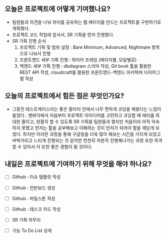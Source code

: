 ## 오늘은 프로젝트에 어떻게 기여했나요?
* 팀원들과 의견을 나눠 취미를 공유하는 웹 페이지를 만드는 프로젝트를 구현하기로 계획했다.
* 프로젝트 코드 작업에 앞서서, SR 기획을 먼저 진행했다.
* SR 기획 진행 순서
  1. 프로젝트 기획 및 범위 설정 : Bare Minimum, Advanced, Nightmare 항목으로 나눠서 진행
  2. 프론트엔드 세부 기획 진행 : 와이어 프레임 (페이지별, 모달별로)
  3. 백엔드 세부 기획 진행 : dbdiagram 스키마 작성, Git book 툴을 활용한 REST API 작성, cloudcraft를 활용한 프론트엔드-백엔드 아키텍쳐 다이어그램 작성

## 오늘의 프로젝트에서 힘든 점은 무엇인가요?
* 그동안 테스트케이스라는 좋은 울타리 안에서 너무 편하게 코딩을 해왔다는 느낌이 들었다..
  맨바닥에서 처음부터 프로젝트 아이디어를 고민하고 코딩할 때 에러를 최대한 줄이고,
  원활히 할 수 있도록 SR 기획을 팀원들과 했지만 처음이라 아직 익숙하지 못했고 먼저는 툴을 공부해보고 이해하는 것이 먼저가 되어야 함을 깨닫게 되었다.
  하지만 이러한 과정을 통해 구글링을 더욱 많이 해보는 시간을 가지게 되었고 버벅거리고 느리게 진행되는 것 같지만 천천히 차분히 진행해나가는 과정 또한 목격할 수 있어서 이 또한 좋은 경험이 될 것이다.
  
## 내일은 프로젝트에 기여하기 위해 무엇을 해야 하나요?
* [ ] Github : 이슈 템플릿 작성
* [ ] Github : 칸반보드 생성
* [ ] Github : 마일스톤 작성
* [ ] Github : 태스크 카드 작성
* [ ] SR 기획 마무리
* [ ] 기능 To Do List 상세
  
  

